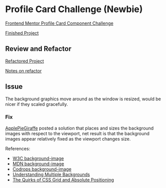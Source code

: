 # Profile Card Challenge (Newbie)

[Frontend Mentor Profile Card Component Challenge](https://www.frontendmentor.io/challenges/profile-card-component-cfArpWshJ)

[Finished Project](https://janegca.github.io/fem-challenges/01-profile-card/index.html)

## Review and Refactor

[Refactored Project](https://janegca.github.io/fem-challenges/01-profile-card/index_v2.html)

[Notes on refactor](profile-card-review.md)

## Issue

The background graphics move around as the window is resized, would be nicer if
they scaled gracefully.

### Fix

[ApplePieGiraffe](https://github.com/ApplePieGiraffe/profile-card-component)
posted a solution that places and sizes the background images with respect to
the viewport, net result is that the background images appear relatively fixed
as the viewport changes size.

References:

- [W3C background-image](https://drafts.csswg.org/css-backgrounds-3/#background-image)
- [MDN background-image](https://developer.mozilla.org/en-US/docs/Web/CSS/background-image)
- [Codrops background-image](https://tympanus.net/codrops/css_reference/background-image/)
- [Understanding Multiple Backgrounds](https://ishadeed.com/article/css-multiple-backgrounds/)
- [The Quirks of CSS Grid and Absolute Positioning](https://webdesign.tutsplus.com/tutorials/the-quirks-of-css-grid-and-absolute-positioning--cms-31437)

